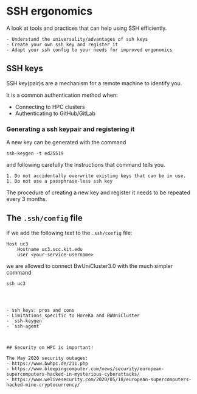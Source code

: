 # SSH ergonomics

A look at tools and practices that can help using SSH efficiently.

```{objectives}
- Understand the universality/advantages of ssh keys
- Create your own ssh key and register it
- Adapt your ssh config to your needs for improved ergonomics
```
## SSH keys
SSH key(pair)s are a mechanism for a remote machine
to identify you.

It is a common authentication method when:
- Connecting to HPC clusters
- Authenticating to GitHub/GitLab


### Generating a ssh keypair and registering it

A new key can be generated with the command
```
ssh-keygen -t ed25519
```
and following carefully the instructions 
that command tells you.

```{warning}
1. Do not accidentally overwrite existing keys that can be in use.
1. Do not use a passphrase-less ssh key
```

The procedure of creating a new key
and register it
needs to be repeated every 3 months.

## The `.ssh/config` file

If we add the following text to the `.ssh/config` file:
```
Host uc3
    Hostname uc3.scc.kit.edu
    user <your-service-username>
```
we are allowed to connect 
BwUniCluster3.0 with the much simpler command
```
ssh uc3
```


```



- ssh keys: pros and cons
- Limitations specific to HoreKa and BWUniCluster
- `ssh-keygen`
- `ssh-agent`



## Security on HPC is important!

The May 2020 security outages:
- https://www.bwhpc.de/211.php
- https://www.bleepingcomputer.com/news/security/european-supercomputers-hacked-in-mysterious-cyberattacks/
- https://www.welivesecurity.com/2020/05/18/european-supercomputers-hacked-mine-cryptocurrency/
